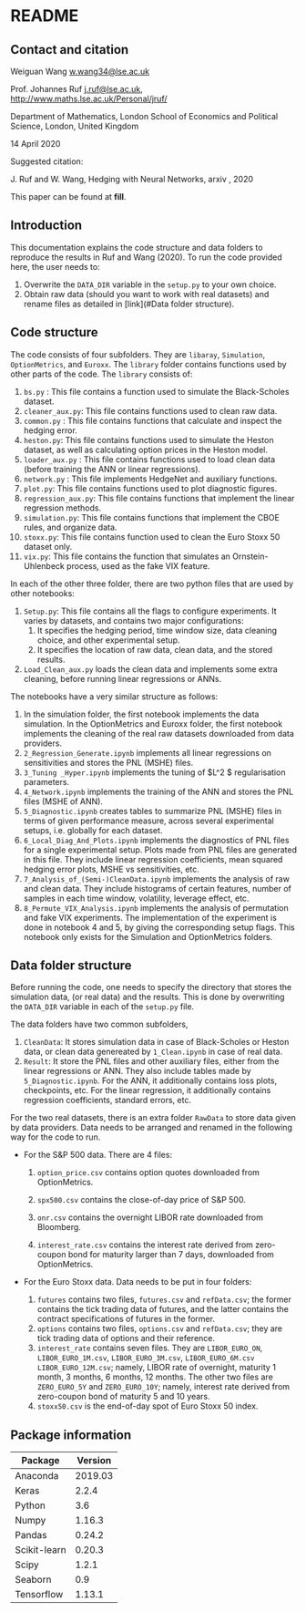 # README	



## Contact and citation

Weiguan Wang [w.wang34@lse.ac.uk]()

Prof. Johannes Ruf [j.ruf@lse.ac.uk](), http://www.maths.lse.ac.uk/Personal/jruf/

Department of Mathematics, London School of Economics and Political Science, London, United Kingdom

14 April 2020



Suggested citation:

J. Ruf and W. Wang, Hedging with Neural Networks, arxiv , 2020

This paper can be found at **fill**.

## Introduction

This documentation explains the code structure and data folders to reproduce the results in Ruf and Wang (2020). To run the code provided here, the user needs to:

1. Overwrite the `DATA_DIR` variable in the `setup.py` to your own choice.
2. Obtain raw data (should you want to work with real datasets) and rename files as detailed in [link](#Data folder structure).

## Code structure

The code consists of four subfolders. They are `libaray`, `Simulation`, `OptionMetrics`, and `Euroxx`. The `library` folder contains functions used by other parts of the code. The `library` consists of:

1. `bs.py` : This file contains a function used to simulate the Black-Scholes dataset.
2. `cleaner_aux.py`: This file contains functions used to clean raw data.
3. `common.py` : This file contains functions that calculate and inspect the hedging error.
4. `heston.py`: This file contains functions used to simulate the Heston dataset, as well as calculating option prices in the Heston model.
5. `loader_aux.py` : This file contains functions used to load clean data (before training the ANN or linear regressions).
6. `network.py` : This file implements HedgeNet and auxiliary functions.
7. `plot.py`: This file contains functions used to plot diagnostic figures. 
8. `regression_aux.py`: This file contains functions that implement the linear regression methods.
9. `simulation.py`: This file contains functions that implement the CBOE rules, and organize data.
10. `stoxx.py`: This file contains function used to clean the Euro Stoxx 50 dataset only. 
11. `vix.py`: This file contains the function that simulates an Ornstein-Uhlenbeck  process, used as the fake VIX feature.



In each of the other three folder, there are two python files that are used by other notebooks:

1. `Setup.py`: This file contains all the flags to configure experiments. It varies by datasets, and contains two major configurations:
   1. It specifies the hedging period, time window size, data cleaning choice, and other experimental setup.
   2. It specifies the location of raw data, clean data, and the stored results.
2.  `Load_Clean_aux.py` loads the clean data and implements some extra cleaning, before running linear regressions or ANNs.

The notebooks have a very similar structure as follows:

1. In the simulation folder, the first notebook implements the data simulation. In the OptionMetrics and Euroxx folder, the first notebook implements the cleaning of the real raw datasets downloaded from data providers. 
2. `2_Regression_Generate.ipynb` implements all linear regressions on sensitivities and stores the PNL (MSHE) files.
3. `3_Tuning _Hyper.ipynb` implements the tuning of $L^2 $ regularisation parameters. 
4. `4_Network.ipynb` implements the training of the ANN and stores the PNL files (MSHE of ANN).
6. `5_Diagnostic.ipynb` creates tables to summarize PNL (MSHE) files in terms of given performance measure, across several experimental setups, i.e. globally for each dataset.
7. `6_Local_Diag_And_Plots.ipynb` implements the diagnostics of PNL files for a single experimental setup. Plots made from PNL files are generated in this file. They include linear regression coefficients, mean squared hedging error plots, MSHE vs sensitivities, etc.
8. `7_Analysis_of_(Semi-)CleanData.ipynb` implements the analysis of raw and clean data. They include histograms of certain features, number of samples in each time window, volatility, leverage effect, etc.
9. `8_Permute_VIX_Analysis.ipynb` implements the analysis of permutation and fake VIX experiments. The implementation of the experiment is done in notebook 4 and 5, by giving the corresponding setup flags. This notebook only exists for the Simulation and OptionMetrics folders.

## Data folder structure

Before running the code, one needs to specify the directory that stores the simulation data, (or real data) and the results. This is done by overwriting the `DATA_DIR` variable in each of the `setup.py` file. 

The data folders  have two common subfolders,

1. `CleanData`: It stores simulation data in case of Black-Scholes or Heston data, or clean data genereated by `1_Clean.ipynb` in case of real data.
2. `Result`: It store the PNL files and other auxiliary files, either from the linear regressions or ANN. They also include  tables made by `5_Diagnostic.ipynb`. For the ANN, it additionally contains loss plots, checkpoints, etc. For the linear regression, it additionally contains regression coefficients, standard errors, etc.

For the two real datasets, there is an extra folder `RawData` to store data given by data providers. Data needs to be arranged and renamed in the following way for the code to run.

- For the S\&P 500 data. There are 4 files:

  1. `option_price.csv` contains option quotes downloaded from OptionMetrics. 

  2. `spx500.csv` contains the close-of-day price of S\&P 500. 

  3. `onr.csv` contains the overnight LIBOR rate downloaded from Bloomberg.

  4. `interest_rate.csv` contains the interest rate derived from zero-coupon bond for maturity larger than 7 days, downloaded from OptionMetrics.

- For the Euro Stoxx data. Data needs to be put in four folders:

  1. `futures` contains two files, `futures.csv` and `refData.csv`; the former contains the tick trading data of futures, and the latter contains the contract specifications of futures in the former. 
  2. `options` contains two files, `options.csv` and `refData.csv`; they are tick trading data of options and their reference.
  3. `interest_rate` contains seven files. They are `LIBOR_EURO_ON`, `LIBOR_EURO_1M.csv`,  `LIBOR_EURO_3M.csv`, `LIBOR_EURO_6M.csv` `LIBOR_EURO_12M.csv`; namely, LIBOR rate of overnight, maturity 1 month, 3 months, 6 months, 12 months. The other two files are `ZERO_EURO_5Y` and `ZERO_EURO_10Y`; namely, interest rate derived from zero-coupon bond of maturity 5  and 10 years.
  4. `stoxx50.csv` is the end-of-day spot of Euro Stoxx 50 index.
  



## Package information

| Package      | Version |
| ------------ | ------- |
| Anaconda     | 2019.03 |
| Keras        | 2.2.4   |
| Python       | 3.6     |
| Numpy        | 1.16.3  |
| Pandas       | 0.24.2  |
| Scikit-learn | 0.20.3  |
| Scipy        | 1.2.1   |
| Seaborn      | 0.9     |
| Tensorflow   | 1.13.1  |

